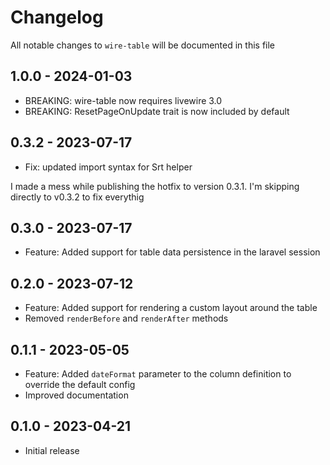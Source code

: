 # Changelog

All notable changes to `wire-table` will be documented in this file

## 1.0.0 - 2024-01-03

- BREAKING: wire-table now requires livewire 3.0
- BREAKING: ResetPageOnUpdate trait is now included by default

## 0.3.2 - 2023-07-17

- Fix: updated import syntax for Srt helper

I made a mess while publishing the hotfix to version 0.3.1.
I'm skipping directly to v0.3.2 to fix everythig

## 0.3.0 - 2023-07-17

- Feature: Added support for table data persistence in the laravel session

## 0.2.0 - 2023-07-12

- Feature: Added support for rendering a custom layout around the table
- Removed `renderBefore` and `renderAfter` methods

## 0.1.1 - 2023-05-05

- Feature: Added `dateFormat` parameter to the column definition to override the default config
- Improved documentation

## 0.1.0 - 2023-04-21

- Initial release
